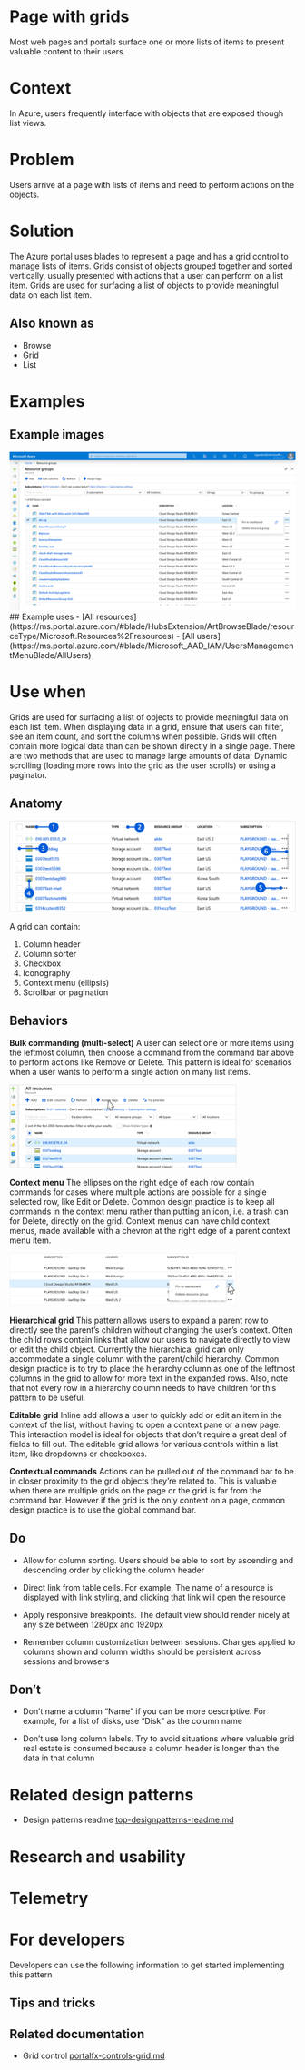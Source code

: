 ﻿# Page with grids
Most web pages and portals surface one or more lists of items to present valuable content to their users.

# Context
In Azure, users frequently interface with objects that are exposed though list views.

# Problem
Users arrive at a page with lists of items and need to perform actions on the objects.

# Solution
The Azure portal uses blades to represent a page and has a grid control to manage lists of items. Grids consist of objects grouped together and sorted vertically, usually presented with actions that a user can perform on a list item. Grids are used for surfacing a list of objects to provide meaningful data on each list item. 

## Also known as
- Browse
- Grid
- List

# Examples

## Example images
<div style="max-width:800px">
<img alttext="Page with list example" src="../media/designpatterns-page-grid/Resource-browse.png"  />
</div>
## Example uses
-   [All resources](https://ms.portal.azure.com/#blade/HubsExtension/ArtBrowseBlade/resourceType/Microsoft.Resources%2Fresources)
-   [All users](https://ms.portal.azure.com/#blade/Microsoft_AAD_IAM/UsersManagementMenuBlade/AllUsers)


# Use when
Grids are used for surfacing a list of objects to provide meaningful data on each list item. When displaying data in a grid, ensure that users can filter, see an item count, and sort the columns when possible. Grids will often contain more logical data than can be shown directly in a single page. There are two methods that are used to manage large amounts of data: Dynamic scrolling (loading more rows into the grid as the user scrolls) or using a paginator.

## Anatomy
<div style="max-width:800px">
<img alttext=" " src="../media/designpatterns-page-grid/grid-anatomy.png"  />
</div>

A grid can contain:
1.  Column header
2.  Column sorter
3.  Checkbox
4.  Iconography
5.  Context menu (ellipsis)
6.  Scrollbar or pagination
## Behaviors
**Bulk commanding (multi-select)**
A user can select one or more items using the leftmost column, then choose a command from the command bar above to perform actions like Remove or Delete. This pattern is ideal for scenarios when a user wants to perform a single action on many list items.
<div style="max-width:400px">
<img alttext="Bulk commanding" src="../media/designpatterns-page-grid/Bulk-Commanding.png"  />
</div>

**Context menu**
The ellipses on the right edge of each row contain commands for cases where multiple actions are possible for a single selected row, like Edit or Delete. Common design practice is to keep all commands in the context menu rather than putting an icon, i.e. a trash can for Delete, directly on the grid. Context menus can have child context menus, made available with a chevron at the right edge of a parent context menu item.
<div style="max-width:400px">
<img alttext="Context menu" src="../media/designpatterns-page-grid/Context-Menu.png"  />
</div>

**Hierarchical grid**
This pattern allows users to expand a parent row to directly see the parent’s children without changing the user’s context. Often the child rows contain links that allow our users to navigate directly to view or edit the child object. Currently the hierarchical grid can only accommodate a single column with the parent/child hierarchy. Common design practice is to try to place the hierarchy column as one of the leftmost columns in the grid to allow for more text in the expanded rows. Also, note that not every row in a hierarchy column needs to have children for this pattern to be useful.

**Editable grid**
Inline add allows a user to quickly add or edit an item in the context of the list, without having to open a context pane or a new page. This interaction model is ideal for objects that don’t require a great deal of fields to fill out. The editable grid allows for various controls within a list item, like dropdowns or checkboxes.

**Contextual commands**
Actions can be pulled out of the command bar to be in closer proximity to the grid objects they’re related to. This is valuable when there are multiple grids on the page or the grid is far from the command bar. However if the grid is the only content on a page, common design practice is to use the global command bar.

## Do
- Allow for column sorting. Users should be able to sort by ascending and descending order by clicking the column header

- Direct link from table cells. For example, The name of a resource is displayed with link styling, and clicking that link will open the resource

- Apply responsive breakpoints. The default view should render nicely at any size between 1280px and 1920px

- Remember column customization between sessions. Changes applied to columns shown and column widths should be persistent across sessions and browsers

## Don’t
- Don’t name a column “Name” if you can be more descriptive. For example, for a list of disks, use “Disk” as the column name

- Don’t use long column labels. Try to avoid situations where valuable grid real estate is consumed because a column header is longer than the data in that column

# Related design patterns
* Design patterns readme [top-designpatterns-readme.md](top-designpatterns-readme.md)

# Research and usability

# Telemetry

# For developers
Developers can use the following information to get started implementing this pattern

## Tips and tricks

## Related documentation
* Grid control [portalfx-controls-grid.md](portalfx-controls-grid.md)
